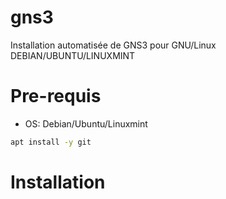 # gns3
Installation automatisée de GNS3 pour GNU/Linux DEBIAN/UBUNTU/LINUXMINT

# Pre-requis
- OS: Debian/Ubuntu/Linuxmint
```bash
apt install -y git
```
# Installation
```bash


```
